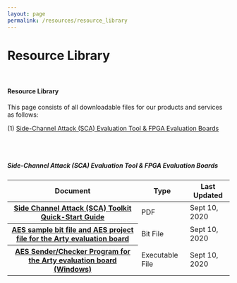 ```yaml
---
layout: page
permalink: /resources/resource_library
---
```

<link rel="stylesheet" href="https://cdnjs.cloudflare.com/ajax/libs/font-awesome/4.7.0/css/font-awesome.min.css">
<div class="hero--resources">
   <div class="hero__wrap">
      <h1 class="hero__title">Resource Library</h1>
   </div>
</div>
<br>
<article class="new">
<a id="first"></a>
<h4>Resource Library</h4>
<p>This page consists of all downloadable files for our products and services as follows:</p>
   <ul style="list-style-type:none; padding-left: 0;">
      <li>(1) <a class="link" href="#first">Side-Channel Attack (SCA) Evaluation Tool & FPGA Evaluation Boards</a></li>
   </ul>
<br>
<br>

<h5>Side-Channel Attack (SCA) Evaluation Tool & FPGA Evaluation Boards</h5>

<table class="table table-borderless">
   <thead>
      <tr>
         <th scope="col">Document</th>
         <th scope="col">Type</th>
         <th scope="col">Last Updated</th>
      </tr>
   </thead>
   <tbody>
      <tr>
         <th scope="row">   <a href="/assets/resources/Quick_Start_Guide_SCA_Platform.pdf">
            <i class="fa fa-file-pdf-o" aria-hidden="true" style="font-size:24px;"></i> Side Channel Attack (SCA) Toolkit Quick-Start Guide</a>
         </th>
         <td>PDF</td>
         <td>Sept 10, 2020</td>
      </tr>
      <tr>
         <th scope="row"> <a href="/assets/resources/AES_ARTY_TOP_A735.zip">
            <i class="fa fa-file-archive-o" aria-hidden="true" style="font-size:24px;"></i> AES sample bit file and AES project file for the Arty evaluation board</a>
         </th>
         <td>Bit File</td>
         <td>Sept 10, 2020</td>
      </tr>
      <tr>
         <th scope="row"><a href="/assets/resources/FPGA_serial_sender.zip">
            <i class="fa fa-file-archive-o" aria-hidden="true" style="font-size:24px;"></i>  AES Sender/Checker Program for the Arty evaluation board (Windows)</a></th>
         <td>Executable File</td>
         <td>Sept 10, 2020</td>
      </tr>
   </tbody>
</table>

</article>
